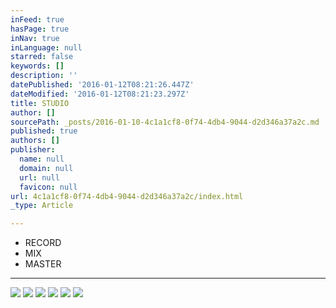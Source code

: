 ```yaml
---
inFeed: true
hasPage: true
inNav: true
inLanguage: null
starred: false
keywords: []
description: ''
datePublished: '2016-01-12T08:21:26.447Z'
dateModified: '2016-01-12T08:21:23.297Z'
title: STUDIO
author: []
sourcePath: _posts/2016-01-10-4c1a1cf8-0f74-4db4-9044-d2d346a37a2c.md
published: true
authors: []
publisher:
  name: null
  domain: null
  url: null
  favicon: null
url: 4c1a1cf8-0f74-4db4-9044-d2d346a37a2c/index.html
_type: Article

---
```

* RECORD
* MIX
* MASTER

****
![](https://the-grid-user-content.s3-us-west-2.amazonaws.com/1b94d7ad-5431-41e4-8807-a845978820bc.JPG)
![](https://the-grid-user-content.s3-us-west-2.amazonaws.com/0a4ff232-57e2-4d0c-a4f2-e86879e8f5e2.JPG)
![](https://the-grid-user-content.s3-us-west-2.amazonaws.com/7472c956-5711-421e-8823-1c6c4b82acca.JPG)
![](https://the-grid-user-content.s3-us-west-2.amazonaws.com/8ed9a9ef-11ce-4505-8c08-087080780e6f.JPG)
![](https://the-grid-user-content.s3-us-west-2.amazonaws.com/df7d365f-5546-4047-9bb6-4aeab65e9835.JPG)
![](https://the-grid-user-content.s3-us-west-2.amazonaws.com/05dcb840-cc1f-47ac-817e-ef5dc6c4a6ec.JPG)